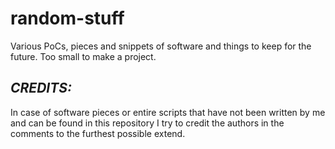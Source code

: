 # random-stuff
Various PoCs, pieces and snippets of software and things to keep for the future. 
Too small to make a project.

## ***CREDITS:***
In case of software pieces or entire scripts that have not been written by me and can be found in this repository I try to credit the authors in the comments to the furthest possible extend.
